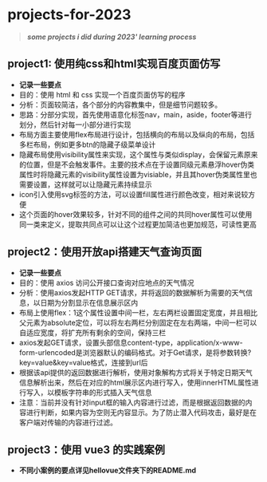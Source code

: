 # projects-for-2023

> ***some projects i did during 2023' learning process***

## project1: 使用纯css和html实现百度页面仿写

- **记录一些要点**
- 目的：使用 html 和 css 实现一个百度页面仿写的程序
- 分析：页面较简洁，各个部分的内容教集中，但是细节问题较多。
- 思路：分部分实现，首先使用语意化标签nav，main，aside，footer等进行划分，然后针对每一小部分进行实现
- 布局方面主要使用flex布局进行设计，包括横向的布局以及纵向的布局，包括多栏布局，例如更多btn的隐藏子级菜单设计
- 隐藏布局使用visibility属性来实现，这个属性与类似display，会保留元素原来的位置，但是不会触发事件。主要的技术点在于设置同级元素悬浮hover伪类属性时将隐藏元素的visibility属性设置为visiable，并且其hover伪类属性里也需要设置，这样就可以让隐藏元素持续显示
- icon引入使用svg标签的方法，可以设置fill属性进行颜色改变，相对来说较方便
- 这个页面的hover效果较多，针对不同的组件之间的共同hover属性可以使用同一类来定义，提取共同点可以让这个过程更加简洁也更加规范，可读性更高

## project2：使用开放api搭建天气查询页面

- **记录一些要点**
- 目的：使用 axios 访问公开接口查询对应地点的天气情况
- 分析：使用axios发起HTTP GET请求，并将返回的数据解析为需要的天气信息，以日期为分割显示在信息展示区内
- 布局上使用flex：1这个属性设置中间一栏，左右两栏设置固定宽度，并且相比父元素为absolute定位，可以将左右两栏分别固定在左右两端，中间一栏可以自适应宽度，将扩充所有剩余的空间，保持三栏
- axios发起GET请求，设置头部信息content-type，application/x-www-form-urlencoded是浏览器默认的编码格式。对于Get请求，是将参数转换?key=value&key=value格式，连接到url后
- 根据该api提供的返回数据进行解析，使用对象解构方式将关于特定日期天气信息解析出来，然后在对应的html展示区内进行写入，使用innerHTML属性进行写入，以模板字符串的形式插入天气信息
- 注意：当前并没有针对input框的输入内容进行过滤，而是根据返回数据的内容进行判断，如果内容为空则无内容显示。为了防止潜入代码攻击，最好是在客户端对传输的内容进行过滤。

## project3：使用 vue3 的实践案例

- **不同小案例的要点详见hellovue文件夹下的README.md**
